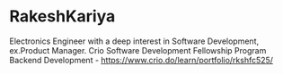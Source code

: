 # RakeshKariya
 Electronics Engineer with a deep interest in Software Development, ex.Product Manager.
 Crio Software Development Fellowship Program
 Backend Development - https://www.crio.do/learn/portfolio/rkshfc525/
 
 
